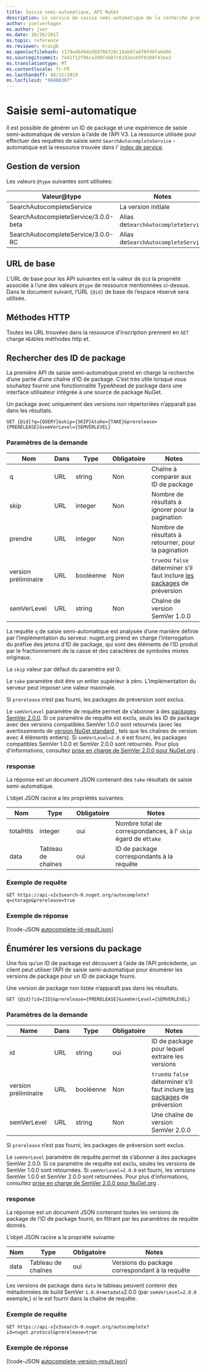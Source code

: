 ```yaml
---
title: Saisie semi-automatique, API NuGet
description: Le service de saisie semi-automatique de la recherche prend en charge la découverte interactive des ID de package et des versions.
author: joelverhagen
ms.author: jver
ms.date: 10/26/2017
ms.topic: reference
ms.reviewer: kraigb
ms.openlocfilehash: 1179ad649da560766f28c18ab6fa670fd8fa6d8b
ms.sourcegitcommit: 7441f12f06ca380feb87c6192ec69f6108f43ee3
ms.translationtype: MT
ms.contentlocale: fr-FR
ms.lasthandoff: 08/15/2019
ms.locfileid: "69488307"
---
```

# <a name="autocomplete"></a>Saisie semi-automatique

Il est possible de générer un ID de package et une expérience de saisie semi-automatique de version à l’aide de l’API V3. La ressource utilisée pour effectuer des requêtes de saisie semi `SearchAutocompleteService` -automatique est la ressource trouvée dans l' [index de service](service-index.md).

## <a name="versioning"></a>Gestion de version

Les valeurs `@type` suivantes sont utilisées:

Valeur@type                          | Notes
------------------------------------ | -----
SearchAutocompleteService            | La version initiale
SearchAutocompleteService/3.0.0-beta | Alias de`SearchAutocompleteService`
SearchAutocompleteService/3.0.0-RC   | Alias de`SearchAutocompleteService`

## <a name="base-url"></a>URL de base

L’URL de base pour les API suivantes est la valeur de `@id` la propriété associée à l’une des valeurs `@type` de ressource mentionnées ci-dessus. Dans le document suivant, l’URL `{@id}` de base de l’espace réservé sera utilisée.

## <a name="http-methods"></a>Méthodes HTTP

Toutes les URL trouvées dans la ressource d’inscription prennent en `GET` charge `HEAD`les méthodes http et.

## <a name="search-for-package-ids"></a>Rechercher des ID de package

La première API de saisie semi-automatique prend en charge la recherche d’une partie d’une chaîne d’ID de package. C’est très utile lorsque vous souhaitez fournir une fonctionnalité TypeAhead de package dans une interface utilisateur intégrée à une source de package NuGet.

Un package avec uniquement des versions non répertoriées n’apparaît pas dans les résultats.

    GET {@id}?q={QUERY}&skip={SKIP}&take={TAKE}&prerelease={PRERELEASE}&semVerLevel={SEMVERLEVEL}

### <a name="request-parameters"></a>Paramètres de la demande

Nom        | Dans     | Type    | Obligatoire | Notes
----------- | ------ | ------- | -------- | -----
q           | URL    | string  | Non       | Chaîne à comparer aux ID de package
skip        | URL    | integer | Non       | Nombre de résultats à ignorer pour la pagination
prendre        | URL    | integer | Non       | Nombre de résultats à retourner, pour la pagination
version préliminaire  | URL    | booléenne | Non       | `true`ou `false` déterminer s’il faut inclure [les packages](../create-packages/prerelease-packages.md) de préversion
semVerLevel | URL    | string  | Non       | Chaîne de version SemVer 1.0.0 

La requête `q` de saisie semi-automatique est analysée d’une manière définie par l’implémentation du serveur. nuget.org prend en charge l’interrogation du préfixe des jetons d’ID de package, qui sont des éléments de l’ID produit par le fractionnement de la casse et des caractères de symboles mixtes originaux.

La `skip` valeur par défaut du paramètre est 0.

Le `take` paramètre doit être un entier supérieur à zéro. L’implémentation du serveur peut imposer une valeur maximale.

Si `prerelease` n’est pas fourni, les packages de préversion sont exclus.

Le `semVerLevel` paramètre de requête permet de s’abonner à des [packages SemVer 2.0.0](https://github.com/NuGet/Home/wiki/SemVer2-support-for-nuget.org-%28server-side%29#identifying-semver-v200-packages).
Si ce paramètre de requête est exclu, seuls les ID de package avec des versions compatibles SemVer 1.0.0 sont retournés (avec les avertissements de [version NuGet standard](../concepts/package-versioning.md) , tels que les chaînes de version avec 4 éléments entiers).
Si `semVerLevel=2.0.0` est fourni, les packages compatibles SemVer 1.0.0 et SemVer 2.0.0 sont retournés. Pour plus d’informations, consultez [prise en charge de SemVer 2.0.0 pour NuGet.org](https://github.com/NuGet/Home/wiki/SemVer2-support-for-nuget.org-%28server-side%29) .

### <a name="response"></a>response

La réponse est un document JSON contenant des `take` résultats de saisie semi-automatique.

L’objet JSON racine a les propriétés suivantes:

Nom      | Type             | Obligatoire | Notes
--------- | ---------------- | -------- | -----
totalHits | integer          | oui      | Nombre total de correspondances, à l' `skip` égard de et`take`
data      | Tableau de chaînes | oui      | ID de package correspondants à la requête

### <a name="sample-request"></a>Exemple de requête

    GET https://api-v2v3search-0.nuget.org/autocomplete?q=storage&prerelease=true

### <a name="sample-response"></a>Exemple de réponse

[!code-JSON [autocomplete-id-result.json](./_data/autocomplete-id-result.json)]

## <a name="enumerate-package-versions"></a>Énumérer les versions du package

Une fois qu’un ID de package est découvert à l’aide de l’API précédente, un client peut utiliser l’API de saisie semi-automatique pour énumérer les versions de package pour un ID de package fourni.

Une version de package non listée n’apparaît pas dans les résultats.

    GET {@id}?id={ID}&prerelease={PRERELEASE}&semVerLevel={SEMVERLEVEL}

### <a name="request-parameters"></a>Paramètres de la demande

Name        | Dans     | Type    | Obligatoire | Notes
----------- | ------ | ------- | -------- | -----
id          | URL    | string  | oui      | ID de package pour lequel extraire les versions
version préliminaire  | URL    | booléenne | Non       | `true`ou `false` déterminer s’il faut inclure [les packages](../create-packages/prerelease-packages.md) de préversion
semVerLevel | URL    | string  | Non       | Une chaîne de version SemVer 2.0.0 

Si `prerelease` n’est pas fourni, les packages de préversion sont exclus.

Le `semVerLevel` paramètre de requête permet de s’abonner à des packages SemVer 2.0.0. Si ce paramètre de requête est exclu, seules les versions de SemVer 1.0.0 sont retournées. Si `semVerLevel=2.0.0` est fourni, les versions SemVer 1.0.0 et SemVer 2.0.0 sont retournées. Pour plus d’informations, consultez [prise en charge de SemVer 2.0.0 pour NuGet.org](https://github.com/NuGet/Home/wiki/SemVer2-support-for-nuget.org-%28server-side%29) .

### <a name="response"></a>response

La réponse est un document JSON contenant toutes les versions de package de l’ID de package fourni, en filtrant par les paramètres de requête donnés.

L’objet JSON racine a la propriété suivante:

Nom      | Type             | Obligatoire | Notes
--------- | ---------------- | -------- | -----
data      | Tableau de chaînes | oui      | Versions du package correspondant à la requête

Les versions de package dans `data` le tableau peuvent contenir des métadonnées de build SemVer `1.0.0+metadata`2.0.0 (par `semVerLevel=2.0.0` exemple,) si le est fourni dans la chaîne de requête.

### <a name="sample-request"></a>Exemple de requête

    GET https://api-v2v3search-0.nuget.org/autocomplete?id=nuget.protocol&prerelease=true

### <a name="sample-response"></a>Exemple de réponse

[!code-JSON [autocomplete-version-result.json](./_data/autocomplete-version-result.json)]
